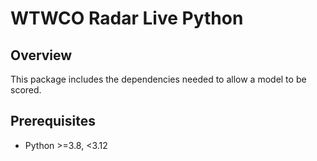 # WTWCO Radar Live Python 

## Overview
This package includes the dependencies needed to allow a model to be scored.

## Prerequisites
- Python >=3.8, <3.12